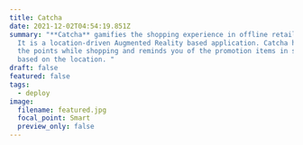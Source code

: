 ```yaml
---
title: Catcha
date: 2021-12-02T04:54:19.851Z
summary: "**Catcha** gamifies the shopping experience in offline retail stores.
  It is a location-driven Augmented Reality based application. Catcha helps earn
  the points while shopping and reminds you of the promotion items in store
  based on the location. "
draft: false
featured: false
tags:
  - deploy
image:
  filename: featured.jpg
  focal_point: Smart
  preview_only: false
---
```

